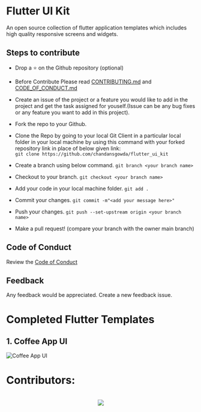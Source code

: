 # Flutter UI Kit

An open source collection of flutter application templates which includes high quality responsive screens and widgets.

## Steps to contribute
- Drop a :star: on the Github repository (optional)<br/>

- Before Contribute Please read [CONTRIBUTING.md](https://github.com/chandansgowda/flutter_ui_kit/blob/master/CONTRIBUTING.md) and [CODE_OF_CONDUCT.md](https://github.com/chandansgowda/flutter_ui_kit/blob/master/CODE_OF_CONDUCT.md)

- Create an issue of the project or a feature you would like to add in the project and get the task assigned for youself.(Issue can be any bug fixes or any feature you want to add in this project).

- Fork the repo to your Github.<br/>

- Clone the Repo by going to your local Git Client in a particular local folder in your local machine by using this command with your forked repository link in place of below given link: <br/>
  `git clone https://github.com/chandansgowda/flutter_ui_kit`
- Create a branch using below command.
  `git branch <your branch name>`
- Checkout to your branch.
  `git checkout <your branch name>`
- Add your code in your local machine folder.
  `git add . `
- Commit your changes.
  `git commit -m"<add your message here>"`
- Push your changes.
  `git push --set-upstream origin <your branch name>`

- Make a pull request! (compare your branch with the owner main branch)

## Code of Conduct 
Review the [Code of Conduct](CODE_OF_CONDUCT.md)

## Feedback 
Any feedback would be appreciated. Create a new feedback issue. 
<br>

# Completed Flutter Templates

## 1. Coffee App UI  

![Coffee App UI](https://raw.githubusercontent.com/chandansgowda/flutter_ui_kit/master/flutter_ui_kit/lib/coffee_app/home_screen_pic.png)

# Contributors:
<br>
<div align="center">

<a href="https://github.com/chandansgowda/flutter_ui_kit/contributors">
  <img src="https://contrib.rocks/image?repo=chandansgowda/flutter_ui_kit&&max=817" />
</a>
</div>

